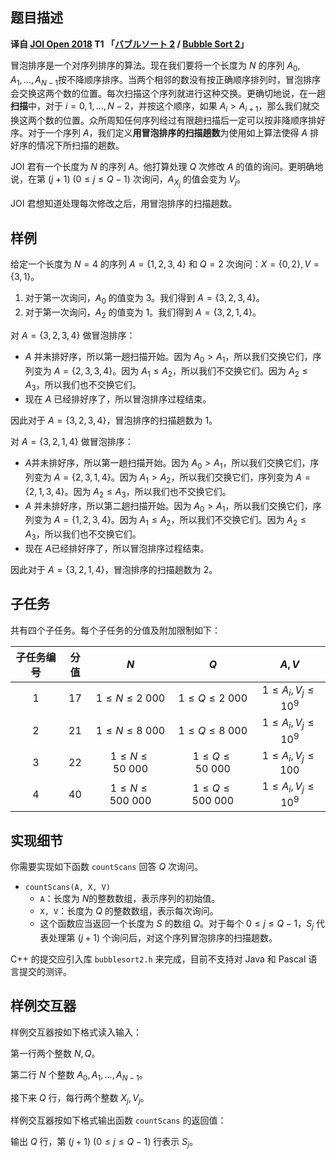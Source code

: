 ## 题目描述

**译自 [JOI Open 2018](https://contests.ioi-jp.org/open-2018/index.html) T1 「[バブルソート 2](http://s3-ap-northeast-1.amazonaws.com/data.cms.ioi-jp.org/open-2018/2018-open-bubblesort2-ja.pdf) / [Bubble Sort 2](http://s3-ap-northeast-1.amazonaws.com/data.cms.ioi-jp.org/open-2018/2018-open-bubblesort2-en.pdf)」**

冒泡排序是一个对序列排序的算法。现在我们要将一个长度为 $N$ 的序列 $A_0,A_1,\ldots ,A_{N-1}$​ 按不降顺序排序。当两个相邻的数没有按正确顺序排列时，冒泡排序会交换这两个数的位置。每次扫描这个序列就进行这种交换。更确切地说，在一趟**扫描**中，对于 $i=0,1,\ldots ,N-2$，并按这个顺序，如果 $A_i>A_{i+1}$​，那么我们就交换这两个数的位置。众所周知任何序列经过有限趟扫描后一定可以按非降顺序排好序。对于一个序列 $A$，我们定义**用冒泡排序的扫描趟数**为使用如上算法使得 $A$ 排好序的情况下所扫描的趟数。

JOI 君有一个长度为 $N$ 的序列 $A$。他打算处理 $Q$ 次修改 $A$ 的值的询问。更明确地说，在第 $(j+1)\ (0\le j\le Q-1)$ 次询问，$A_{X_j}$ 的值会变为 $V_j$。

JOI 君想知道处理每次修改之后，用冒泡排序的扫描趟数。

## 样例

给定一个长度为 $N=4$ 的序列 $A=\{1,2,3,4\}$​ 和 $Q=2$ 次询问：$X=\{0,2\},V=\{3,1\}$。

1. 对于第一次询问，$A_0$ 的值变为 $3$。我们得到 $A=\{3,2,3,4\}$。
2. 对于第一次询问，$A_2$​​​ 的值变为 $1$​​​。我们得到 $A=\{3,2,1,4\}$​​​。

对 $A=\{3,2,3,4\}$ 做冒泡排序：

- $A$ 并未排好序，所以第一趟扫描开始。因为 $A_0>A_1$，所以我们交换它们，序列变为 $A=\{2,3,3,4\}$。因为 $A_1\le A_2$，所以我们不交换它们。因为 $A_2\le A_3$，所以我们也不交换它们。
- 现在 $A$ 已经排好序了，所以冒泡排序过程结束。

因此对于 $A=\{3,2,3,4\}$，冒泡排序的扫描趟数为 $1$。

对 $A=\{3,2,1,4\}$ 做冒泡排序：

- $A$​ 并未排好序，所以第一趟扫描开始。因为 $A_0>A_1$​，所以我们交换它们，序列变为 $A=\{2,3,1,4\}$​。因为 $A_1> A_2$​，所以我们交换它们，序列变为 $A=\{2,1,3,4\}$​。因为 $A_2\le A_3$​​，所以我们也不交换它们。
- $A$ 并未排好序，所以第二趟扫描开始。因为 $A_0>A_1$，所以我们交换它们，序列变为 $A=\{1,2,3,4\}$。因为 $A_1\le A_2$，所以我们不交换它们。因为 $A_2\le A_3$，所以我们也不交换它们。
- 现在 $A$​ 已经排好序了，所以冒泡排序过程结束。

因此对于 $A=\{3,2,1,4\}$​​，冒泡排序的扫描趟数为 $2$​​。



## 子任务

共有四个子任务。每个子任务的分值及附加限制如下：

| 子任务编号 | 分值 |         $N$          |         $Q$          |              $A,V$               |
| :--------: | :--: | :------------------: | :------------------: | :------------------------------: |
|    $1$     | $17$ |  $1\le N\le 2\ 000$  |  $1\le Q\le 2\ 000$​  |      $1\le A_i,V_j\le 10^9$      |
|    $2$     | $21$ |  $1\le N\le 8\ 000$  |  $1\le Q\le 8\ 000$​  | $1\le A_i,V_j\le 10^9$​<!-- 0 --> |
|    $3$     | $22$ | $1\le N\le 50\ 000$  | $1\le Q\le 50\ 000$​  |      $1\le A_i,V_j\le 100$       |
|    $4$     | $40$ | $1\le N\le 500\ 000$ | $1\le Q\le 500\ 000$​ |      $1\le A_i,V_j\le 10^9$      |



## 实现细节

你需要实现如下函数 $\texttt{countScans}$ 回答 $Q$ 次询问。

- $\texttt{countScans(A, X, V)}$
  - $\texttt{A}$：长度为 $N$​ 的整数数组，表示序列的初始值。
  - $\texttt{X, V}$：长度为 $Q$ 的整数数组，表示每次询问。
  - 这个函数应当返回一个长度为 $S$ 的数组 $Q$。对于每个 $0\le j\le Q-1$，$S_j$ 代表处理第 $(j+1)$ 个询问后，对这个序列冒泡排序的扫描趟数。

C++ 的提交应引入库 $\texttt{bubblesort2.h}$ 来完成，目前不支持对 Java 和 Pascal 语言提交的测评。

## 样例交互器

样例交互器按如下格式读入输入：

第一行两个整数 $N,Q$。

第二行 $N$ 个整数 $A_0,A_1,\ldots ,A_{N-1}$。

接下来 $Q$ 行，每行两个整数 $X_j,V_j$。

样例交互器按如下格式输出函数 $\texttt{countScans}$ 的返回值：

输出 $Q$ 行，第 $(j+1)\ (0\le j\le Q-1)$ 行表示 $S_j$。

